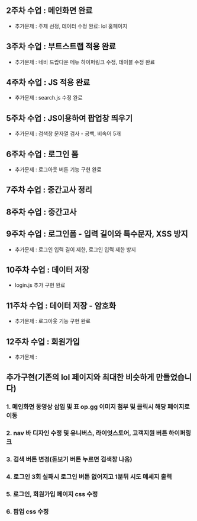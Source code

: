 
## 2주차 수업 : 메인화면 완료
- 추가문제 : 주제 선정, 데이터 수정 완료: lol 홈페이지 

## 3주차 수업 : 부트스트랩 적용 완료
- 추가문제 : 네비 드랍다운 메뉴 하이퍼링크 수정, 테이블 수정 완료

## 4주차 수업 : JS 적용 완료
- 추가문제 : search.js 수정 완료

## 5주차 수업 : JS이용하여 팝업창 띄우기
- 추가문제 : 검색창 문자열 검사 - 공백, 비속어 5개

## 6주차 수업 : 로그인 폼 
- 추가문제 : 로그아웃 버튼 기능 구현 완료

## 7주차 수업 : 중간고사 정리

## 8주차 수업 : 중간고사 

## 9주차 수업 : 로그인폼 - 입력 길이와 특수문자, XSS 방지
- 추가문제 : 로그인 입력 길이 제한, 로그인 입력 제한 방지

## 10주차 수업 : 데이터 저장
- login.js 추가 구현 완료

## 11주차 수업 : 데이터 저장 - 암호화
- 추가문제 : 로그아웃 기능 구현 완료

## 12주차 수업 : 회원가입 
- 추가문제 : 



## 추가구현(기존의 lol 페이지와 최대한 비슷하게 만들었습니다)

### 1. 메인화면 동영상 삽입 및 표 op.gg 이미지 첨부 및 클릭시 해당 페이지로 이동
### 2. nav 바 디자인 수정 및 유니버스, 라이엇스토어, 고객지원 버튼 하이퍼링크
### 3. 검색 버튼 변경(돋보기 버튼 누르면 검색창 나옴)
### 4. 로그인 3회 실패시 로그인 버튼 없어지고 1분뒤 시도 메세지 출력
### 5. 로그인, 회원가입 페이지 css 수정 
### 6. 팝업 css 수정
